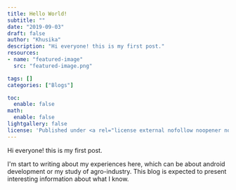 ```yaml
---
title: Hello World!
subtitle: ""
date: "2019-09-03"
draft: false
author: "Khusika"
description: "Hi everyone! this is my first post."
resources:
- name: "featured-image"
  src: "featured-image.png"

tags: []
categories: ["Blogs"]

toc:
  enable: false
math:
  enable: false
lightgallery: false
license: 'Published under <a rel="license external nofollow noopener noreffer" href="https://creativecommons.org/licenses/by-nc/4.0/" target="_blank">CC BY-NC 4.0</a>'
---
```

Hi everyone! this is my first post.
<!--more-->
I'm start to writing about my experiences here, which can be about android development or my study of agro-industry. This blog is expected to present interesting information about what I know.
